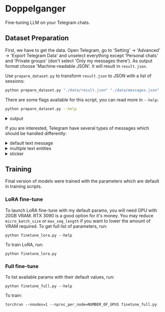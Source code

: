 # Doppelganger

Fine-tuning LLM on your Telegram chats.

## Dataset Preparation

First, we have to get the data. Open Telegram, go to 'Setting' -> 'Advanced' -> 'Export Telegram Data' and unselect everything except 'Personal chats' and 'Private groups' (don't select 'Only my messages there'). As output format choose 'Machine-readable JSON'. It will result in `result.json`.

Use `prepare_dataset.py` to transform `result.json` to JSON with a list of sessions:

```bash
python prepare_dataset.py "./data/result.json" "./data/messages.json"
```

There are some flags available for this script, you can read more in `--help`:

```bash
python prepare_dataset.py --help
```

<details>
<summary>output</summary>

```
NAME
    prepare_dataset.py - Transforms chat histories from .json telegram export to .json with a list of sessions. Session is a list of messages, where each message is a dict with fields 'author' and 'text'.

SYNOPSIS
    prepare_dataset.py INPUT OUTPUT <flags>

DESCRIPTION
    Transforms chat histories from .json telegram export to .json with a list of sessions. Session is a list of messages, where each message is a dict with fields 'author' and 'text'.

POSITIONAL ARGUMENTS
    INPUT
        Type: str
        Path to .json telegram export, usually called result.json
    OUTPUT
        Type: str
        Path to output .json file

FLAGS
    -t, --target_name=TARGET_NAME
        Type: Optional[str | None]
        Default: None
        The name of the person to target. This person will be present in every session. If empty, will be tried to be detected from "Saved Messages"
    -l, --last_x_months=LAST_X_MONTHS
        Type: int
        Default: 24
        Number of last months to use messages from
    -s, --session_minutes_threshold=SESSION_MINUTES_THRESHOLD
        Type: int
        Default: 10
        Threshold in minutes where messages will belong to the same session
    -c, --concat_one_user_messages_delimeter=CONCAT_ONE_USER_MESSAGES_DELIMETER
        Type: str
        Default: '\n>>> '
        Users might type several messages one after each other. They are concatenated using this delimeter

NOTES
    You can also use flags syntax for POSITIONAL ARGUMENTS
```

</details>

If you are interested, Telegram have several types of messages which should be handled differently:

<details>
<summary>default text message</summary>

```
{
 "id": 123,
 "type": "message",
 "date": "2023-10-31T15:23:38",
 "date_unixtime": "1698746018",
 "from": "Username",
 "from_id": "user123",
 "text": "ты где?",
 "text_entities": [
  {
   "type": "plain",
   "text": "ты где?"
  }
 ]
}
```

</details>

<details>
<summary>multiple text entities</summary>

```
{
 "id": 345,
 "type": "message",
 "date": "2023-10-25T01:56:50",
 "date_unixtime": "1698179210",
 "from": "Username",
 "from_id": "user456",
 "text": [
  "California suspends GM Cruise's autonomous vehicle deployment | Hacker News\n",
  {
   "type": "link",
   "text": "https://news.ycombinator.com/item?id=38002752"
  }
 ],
 "text_entities": [
  {
   "type": "plain",
   "text": "California suspends GM Cruise's autonomous vehicle deployment | Hacker News\n"
  },
  {
   "type": "link",
   "text": "https://news.ycombinator.com/item?id=38002752"
  }
 ]
}
```

</details>

<details>
<summary>sticker</summary>

```
{
 "id": 789,
 "type": "message",
 "date": "2023-10-30T23:24:20",
 "date_unixtime": "1698688460",
 "from": "Username",
 "from_id": "user789",
 "file": "(File not included. Change data exporting settings to download.)",
 "thumbnail": "(File not included. Change data exporting settings to download.)",
 "media_type": "sticker",
 "sticker_emoji": "🤗",
 "width": 512,
 "height": 501,
 "text": "",
 "text_entities": []
}
```

</details>

## Training

Final version of models were trained with the parameters which are default in training scripts.

### LoRA fine-tune

To launch LoRA fine-tune with my default params, you will need GPU with 20GB VRAM. RTX 3090 is a good option for it's money. You may reduce `micro_batch_size` or `max_seq_length` if you want to lower the amount of VRAM required. To get full list of parameters, run:

```
python finetune_lora.py --help
```

To train LoRA, run:

```
python finetune_lora.py
```

### Full fine-tune

To list available params with their default values, run:

```
python finetune_full.py --help
```

To train:

```
torchrun --nnodes=1 --nproc_per_node=NUMBER_OF_GPUS finetune_full.py
```
